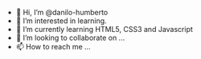 - 👋 Hi, I’m @danilo-humberto
- 👀 I’m interested in learning.
- 🌱 I’m currently learning HTML5, CSS3 and Javascript 
- 💞️ I’m looking to collaborate on ...
- 📫 How to reach me ...

<!---
danilo-humberto/danilo-humberto is a ✨ special ✨ repository because its `README.md` (this file) appears on your GitHub profile.
You can click the Preview link to take a look at your changes.
--->
